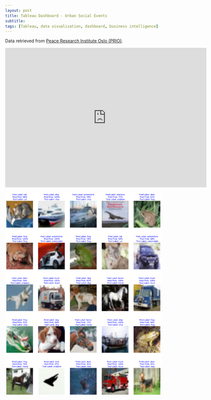 ```yaml
---
layout: post
title: Tableau Dashboard - Urban Social Events
subtitle:
tags: [Tableau, data visualization, dashboard, business intelligence]
---
```


Data retrieved from [Peace Research Institute Oslo (PRIO)](https://www.prio.org/Data/Armed-Conflict/Urban-Social-Disorder/).

<iframe seamless frameborder="0" src="https://public.tableau.com/profile/eva.nguyen#!/vizhome/551_project/Dashboard1" width = '650' height = '450' scrolling='yes' ></iframe>    


![png](/assets/img/CNN_files/CNN_files_3.png)
